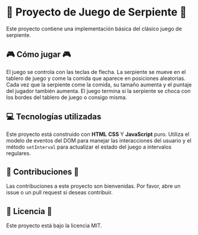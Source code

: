 # 🐍 Proyecto de Juego de Serpiente 🐍

Este proyecto contiene una implementación básica del clásico juego de serpiente.

## 🎮 Cómo jugar 🎮

El juego se controla con las teclas de flecha. La serpiente se mueve en el tablero de juego y come la comida que aparece en posiciones aleatorias. Cada vez que la serpiente come la comida, su tamaño aumenta y el puntaje del jugador también aumenta. El juego termina si la serpiente se choca con los bordes del tablero de juego o consigo misma.

## 💻 Tecnologías utilizadas 

Este proyecto está construido con **HTML** **CSS** Y  **JavaScript** puro. Utiliza el modelo de eventos del DOM para manejar las interacciones del usuario y el método `setInterval` para actualizar el estado del juego a intervalos regulares.


## 🤝 Contribuciones 🤝

Las contribuciones a este proyecto son bienvenidas. Por favor, abre un issue o un pull request si deseas contribuir.

## 📜 Licencia 📜

Este proyecto está bajo la licencia MIT.
